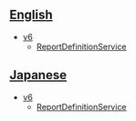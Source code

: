 ## [English](en/)

- [v6](en/v6)
  - [ReportDefinitionService](en/v6/ReportDefinitionService)

## [Japanese](ja/)

- [v6](ja/v6)
  - [ReportDefinitionService](ja/v6/ReportDefinitionService)
